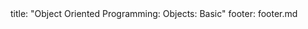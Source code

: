 <frontmatter>
title: "Object Oriented Programming: Objects: Basic"
footer: footer.md
</frontmatter>

<include src="unit-inPage-asFlat.md" boilerplate />